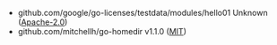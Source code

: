 
 - github.com/google/go-licenses/testdata/modules/hello01 Unknown ([Apache-2.0](https://github.com/google/go-licenses/blob/HEAD/testdata/modules/hello01/LICENSE))
 - github.com/mitchellh/go-homedir v1.1.0 ([MIT](https://github.com/mitchellh/go-homedir/blob/v1.1.0/LICENSE))
